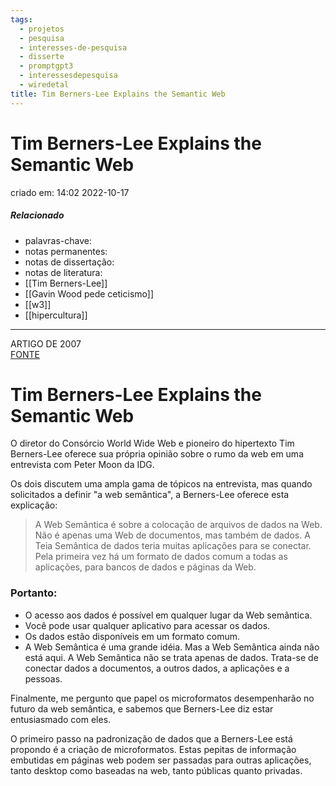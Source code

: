 ```yaml
---
tags:
  - projetos
  - pesquisa
  - interesses-de-pesquisa
  - disserte
  - promptgpt3
  - interessesdepesquisa
  - wiredetal
title: Tim Berners-Lee Explains the Semantic Web
---
```


# Tim Berners-Lee Explains the Semantic Web

criado em: 14:02 2022-10-17

##### Relacionado

- palavras-chave: 
- notas permanentes: 
- notas de dissertação:
- notas de literatura: 
- [[Tim Berners-Lee]]
- [[Gavin Wood pede ceticismo]]
- [[w3]]
- [[hipercultura]]

---

ARTIGO DE 2007  
[FONTE](https://www.wired.com/2007/07/tim-berners-lee-explains-the-semantic-web/)

# Tim Berners-Lee Explains the Semantic Web

O diretor do Consórcio World Wide Web e pioneiro do hipertexto Tim Berners-Lee oferece sua própria opinião sobre o rumo da web em uma entrevista com Peter Moon da IDG.

Os dois discutem uma ampla gama de tópicos na entrevista, mas quando solicitados a definir "a web semântica", a Berners-Lee oferece esta explicação:

>A Web Semântica é sobre a colocação de arquivos de dados na Web. Não é apenas uma Web de documentos, mas também de dados. A Teia Semântica de dados teria muitas aplicações para se conectar. Pela primeira vez há um formato de dados comum a todas as aplicações, para bancos de dados e páginas da Web.

### Portanto: 

- O acesso aos dados é possível em qualquer lugar da Web semântica.
- Você pode usar qualquer aplicativo para acessar os dados.
- Os dados estão disponíveis em um formato comum.
- A Web Semântica é uma grande idéia. Mas a Web Semântica ainda não está aqui. A Web Semântica não se trata apenas de dados. Trata-se de conectar dados a documentos, a outros dados, a aplicações e a pessoas.

Finalmente, me pergunto que papel os microformatos desempenharão no futuro da web semântica, e sabemos que Berners-Lee diz estar entusiasmado com eles.

O primeiro passo na padronização de dados que a Berners-Lee está propondo é a criação de microformatos. Estas pepitas de informação embutidas em páginas web podem ser passadas para outras aplicações, tanto desktop como baseadas na web, tanto públicas quanto privadas.
